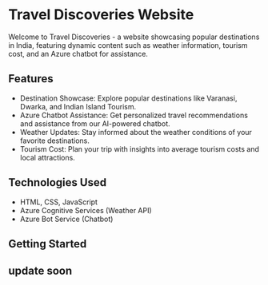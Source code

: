 # Travel Discoveries Website

Welcome to Travel Discoveries - a website showcasing popular destinations in India, featuring dynamic content such as weather information, tourism cost, and an Azure chatbot for assistance.

## Features

- Destination Showcase: Explore popular destinations like Varanasi, Dwarka, and Indian Island Tourism.
- Azure Chatbot Assistance: Get personalized travel recommendations and assistance from our AI-powered chatbot.
- Weather Updates: Stay informed about the weather conditions of your favorite destinations.
- Tourism Cost: Plan your trip with insights into average tourism costs and local attractions.

## Technologies Used

- HTML, CSS, JavaScript
- Azure Cognitive Services (Weather API)
- Azure Bot Service (Chatbot)

## Getting Started

## update soon